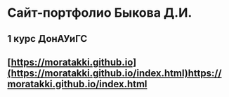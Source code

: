 # Сайт-портфолио Быкова Д.И. 
## 1 курс ДонАУиГС
## [https://moratakki.github.io](https://moratakki.github.io/index.html)https://moratakki.github.io/index.html
